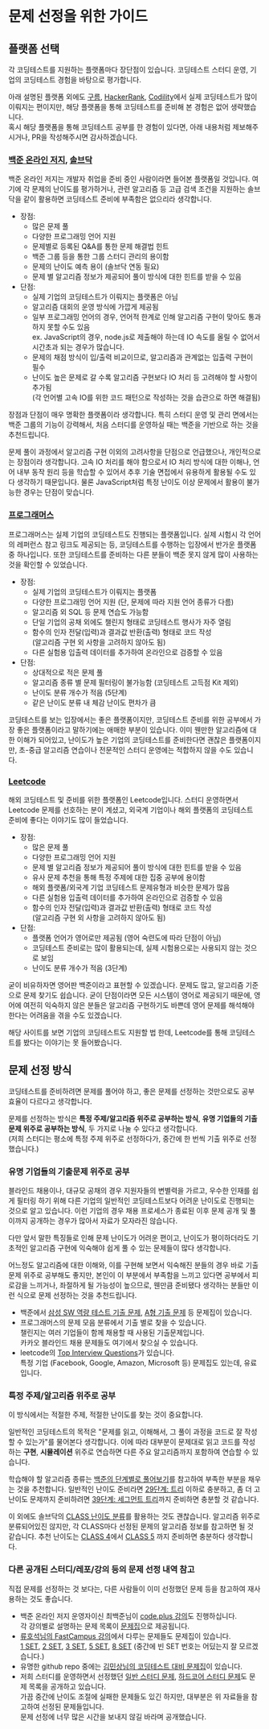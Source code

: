 # 문제 선정을 위한 가이드

## 플랫폼 선택

각 코딩테스트를 지원하는 플랫폼마다 장단점이 있습니다. 코딩테스트 스터디 운영, 기업의 코딩테스트 경험을 바탕으로 평가합니다.

아래 설명된 플랫폼 외에도 [구름](https://level.goorm.io/), [HackerRank](https://www.hackerrank.com/domains/algorithms), [Codility](https://app.codility.com/programmers/trainings/)에서 실제 코딩테스트가 많이 이뤄지는 편이지만, 해당 플랫폼을 통해 코딩테스트를 준비해 본 경험은 없어 생략했습니다.  
혹시 해당 플랫폼을 통해 코딩테스트 공부를 한 경험이 있다면, 아래 내용처럼 제보해주시거나, PR을 작성해주시면 감사하겠습니다.

### [백준 온라인 저지](https://www.acmicpc.net/), [솔브닥](https://solved.ac/)

백준 온라인 저지는 개발자 취업을 준비 중인 사람이라면 들어본 플랫폼일 것입니다. 여기에 각 문제의 난이도를 평가하거나, 관련 알고리즘 등 고급 검색 조건을 지원하는 솔브닥을 같이 활용하면 코딩테스트 준비에 부족함은 없으리라 생각합니다.

* 장점:
  * 많은 문제 풀
  * 다양한 프로그래밍 언어 지원
  * 문제별로 등록된 Q&A를 통한 문제 해결법 힌트
  * 백준 그룹 등을 통한 그룹 스터디 관리의 용이함
  * 문제의 난이도 예측 용이 (솔브닥 연동 필요)
  * 문제 별 알고리즘 정보가 제공되어 풀이 방식에 대한 힌트를 받을 수 있음
* 단점:
  * 실제 기업의 코딩테스트가 이뤄지는 플랫폼은 아님
  * 알고리즘 대회의 운영 방식에 가깝게 제공됨
  * 일부 프로그래밍 언어의 경우, 언어적 한계로 인해 알고리즘 구현이 맞아도 통과하지 못할 수도 있음  
    ex. JavaScript의 경우, node.js로 제출해야 하는데 IO 속도를 올릴 수 없어서 시간초과 되는 경우가 많습니다.
  * 문제의 채점 방식이 입/출력 비교이므로, 알고리즘과 관계없는 입출력 구현이 필수
  * 난이도 높은 문제로 갈 수록 알고리즘 구현보다 IO 처리 등 고려해야 할 사항이 추가됨  
    (각 언어별 고속 IO를 위한 코드 패턴으로 작성하는 것을 습관으로 하면 해결됨)

장점과 단점이 매우 명확한 플랫폼이라 생각합니다. 특히 스터디 운영 및 관리 면에서는 백준 그룹의 기능이 강력해서, 처음 스터디를 운영하실 때는 백준을 기반으로 하는 것을 추천드립니다.

문제 풀이 과정에서 알고리즘 구현 이외의 고려사항을 단점으로 언급했으나, 개인적으로는 장점이라 생각합니다. 고속 IO 처리를 해야 함으로서 IO 처리 방식에 대한 이해나, 언어 내부 동작 원리 등을 학습할 수 있어서 추후 기술 면접에서 유용하게 활용될 수도 있다 생각하기 때문입니다. 물론 JavaScript처럼 특정 난이도 이상 문제에서 활용이 불가능한 경우는 단점이 맞습니다.

### [프로그래머스](https://programmers.co.kr/learn/challenges)

프로그래머스는 실제 기업의 코딩테스트도 진행되는 플랫폼입니다. 실제 시험시 각 언어의 레퍼런스 참고 링크도 제공되는 등, 코딩테스트를 수행하는 입장에서 반가운 플랫폼 중 하나입니다. 또한 코딩테스트를 준비하는 다른 분들이 백준 못지 않게 많이 사용하는 것을 확인할 수 있었습니다.

* 장점:
  * 실제 기업의 코딩테스트가 이뤄지는 플랫폼
  * 다양한 프로그래밍 언어 지원 (단, 문제에 따라 지원 언어 종류가 다름)
  * 알고리즘 외 SQL 등 문제 연습도 가능함
  * 단일 기업의 공채 외에도 챌린지 형태로 코딩테스트 행사가 자주 열림
  * 함수의 인자 전달(입력)과 결과값 반환(출력) 형태로 코드 작성  
    (알고리즘 구현 외 사항을 고려하지 않아도 됨)
  * 다른 실험용 입출력 데이터를 추가하여 온라인으로 검증할 수 있음
* 단점:
  * 상대적으로 적은 문제 풀
  * 알고리즘 종류 별 문제 필터링이 불가능함 (코딩테스트 고득점 Kit 제외)
  * 난이도 분류 개수가 적음 (5단계)
  * 같은 난이도 분류 내 체감 난이도 편차가 큼

코딩테스트를 보는 입장에서는 좋은 플랫폼이지만, 코딩테스트 준비를 위한 공부에서 가장 좋은 플랫폼이라고 말하기에는 애매한 부분이 있습니다. 이미 웬만한 알고리즘에 대한 이해가 되어있고, 난이도가 높은 기업의 코딩테스트를 준비한다면 괜찮은 플랫폼이지만, 초-중급 알고리즘 연습이나 전문적인 스터디 운영에는 적합하지 않을 수도 있습니다.

### [Leetcode](https://leetcode.com/problemset/all/)

해외 코딩테스트 및 준비를 위한 플랫폼인 Leetcode입니다. 스터디 운영하면서 Leetcode 문제를 선호하는 분이 계셨고, 외국계 기업이나 해외 플랫폼의 코딩테스트 준비에 좋다는 이야기도 많이 들었습니다.

* 장점:
  * 많은 문제 풀
  * 다양한 프로그래밍 언어 지원
  * 문제 별 알고리즘 정보가 제공되어 풀이 방식에 대한 힌트를 받을 수 있음
  * 유사 문제 추천을 통해 특정 주제에 대한 집중 공부에 용이함
  * 해외 플랫폼/외국계 기업 코딩테스트 문제유형과 비슷한 문제가 많음
  * 다른 실험용 입출력 데이터를 추가하여 온라인으로 검증할 수 있음
  * 함수의 인자 전달(입력)과 결과값 반환(출력) 형태로 코드 작성  
    (알고리즘 구현 외 사항을 고려하지 않아도 됨)
* 단점:
  * 플랫폼 언어가 영어로만 제공됨 (영어 숙련도에 따라 단점이 아님)
  * 코딩테스트 준비로는 많이 활용되는데, 실제 시험용으로는 사용되지 않는 것으로 보임
  * 난이도 분류 개수가 적음 (3단계)

굳이 비유하자면 영어판 백준이라고 표현할 수 있겠습니다. 문제도 많고, 알고리즘 기준으로 문제 찾기도 쉽습니다. 굳이 단점이라면 모든 시스템이 영어로 제공되기 때문에, 영어에 여전히 익숙하지 않은 분들은 알고리즘 구현하기도 바쁜데 영어 문제를 해석해야 한다는 어려움을 겪을 수도 있겠습니다.

해당 사이트를 보면 기업의 코딩테스트도 지원할 법 한데, Leetcode를 통해 코딩테스트를 봤다는 이야기는 못 들어봤습니다.

## 문제 선정 방식

코딩테스트를 준비하려면 문제를 풀어야 하고, 좋은 문제를 선정하는 것만으로도 공부 효율이 다르다고 생각합니다.

문제를 선정하는 방식은 **특정 주제/알고리즘 위주로 공부하는 방식**, **유명 기업들의 기출문제 위주로 공부하는 방식**, 두 가지로 나눌 수 있다고 생각합니다.  
(저희 스터디는 평소에 특정 주제 위주로 선정하다가, 중간에 한 번씩 기출 위주로 선정했습니다.)

### 유명 기업들의 기출문제 위주로 공부

블라인드 채용이나, 대규모 공채의 경우 지원자들의 변별력을 가르고, 우수한 인재를 쉽게 필터링 하기 위해 다른 기업의 일반적인 코딩테스트보다 어려운 난이도로 진행되는 것으로 알고 있습니다. 이런 기업의 경우 채용 프로세스가 종료된 이후 문제 공개 및 풀이까지 공개하는 경우가 많아서 자료가 모자라진 않습니다.

다만 앞서 말한 특징들로 인해 문제 난이도가 어려운 편이고, 난이도가 평이하더라도 기초적인 알고리즘 구현에 익숙해야 쉽게 풀 수 있는 문제들이 많다 생각합니다.

어느정도 알고리즘에 대한 이해와, 이를 구현해 보면서 익숙해진 분들의 경우 바로 기출문제 위주로 공부해도 좋지만, 본인이 이 부분에서 부족함을 느끼고 있다면 공부에서 피로감을 느끼거나, 좌절하게 될 가능성이 높으므로, 웬만큼 준비됐다 생각하는 분들만 이런 식으로 문제 선정하는 것을 추천드립니다.

* 백준에서 [삼성 SW 역량 테스트 기출 문제](https://www.acmicpc.net/workbook/view/1152), [A형 기출 문제](https://www.acmicpc.net/workbook/view/2771) 등 문제집이 있습니다.
* 프로그래머스의 문제 모음 분류에서 기출 별로 찾을 수 있습니다.  
  챌린지는 여러 기업들이 함께 채용할 때 사용된 기출문제입니다.  
  카카오 블라인드 채용 문제들도 여기에서 찾으실 수 있습니다.
* leetcode의 [Top Interview Questions](https://leetcode.com/problem-list/top-interview-questions/)가 있습니다.  
  특정 기업 (Facebook, Google, Amazon, Microsoft 등) 문제집도 있는데, 유료입니다.

### 특정 주제/알고리즘 위주로 공부

이 방식에서는 적절한 주제, 적절한 난이도를 찾는 것이 중요합니다.

일반적인 코딩테스트의 목적은 "문제를 읽고, 이해해서, 그 풀이 과정을 코드로 잘 작성할 수 있는가"를 물어본다 생각합니다. 이에 따라 대부분이 문제대로 읽고 코드를 작성하는 **구현**, **시뮬레이션** 위주로 연습하면 다른 주요 알고리즘까지 포함하여 연습할 수 있습니다.

학습해야 할 알고리즘 종류는 [백준의 단계별로 풀어보기](https://www.acmicpc.net/step)를 참고하여 부족한 부분을 채우는 것을 추천합니다. 일반적인 난이도 준비라면 [29단계: 트리](https://www.acmicpc.net/step/23) 이하로 충분하고, 좀 더 고난이도 문제까지 준비하려면 [39단계: 세그먼트 트리](https://www.acmicpc.net/step/35)까지 준비하면 충분할 것 같습니다.

이 외에도 솔브닥의 [CLASS 난이도 분류](https://solved.ac/class)를 활용하는 것도 괜찮습니다. 알고리즘 위주로 분류되어있진 않지만, 각 CLASS마다 선정된 문제의 알고리즘 정보를 참고하면 될 것 같습니다. 추천 난이도는 [CLASS 4](https://solved.ac/class/4)에서 [CLASS 5](https://solved.ac/class/5) 까지 준비하면 충분하다 생각합니다.

### 다른 공개된 스터디/레포/강의 등의 문제 선정 내역 참고

직접 문제를 선정하는 것 보다는, 다른 사람들이 이미 선정했던 문제 등을 참고하여 재사용하는 것도 좋습니다.

* 백준 온라인 저지 운영자이신 최백준님이 [code.plus 강의](https://code.plus/)도 진행하십니다.  
  각 강의별로 설명하는 문제 목록이 [문제집](https://www.acmicpc.net/workbook/codeplus)으로 제공됩니다.
* [류호석님의 FastCampus 강의](https://fastcampus.co.kr/dev_online_codingtest)에서 다루는 문제들도 문제집이 있습니다.  
  [1 SET](https://www.acmicpc.net/workbook/view/7942), [2 SET](https://www.acmicpc.net/workbook/view/7976), [3 SET](https://www.acmicpc.net/workbook/view/8637), [5 SET](https://www.acmicpc.net/workbook/view/8638), [8 SET](https://www.acmicpc.net/workbook/view/8684) (중간에 빈 SET 번호는 어딨는지 잘 모르겠습니다.)
* 유명한 github repo 중에는 [김민상님의 코딩테스트 대비 문제집](https://github.com/tony9402/baekjoon)이 있습니다.
* 저희 스터디를 운영하면서 선정했던 [일반 스터디 문제](https://github.com/cobalt-ps/normal-problems), [하드코어 스터디 문제](https://github.com/cobalt-ps/hardcore-problems)도 문제 목록을 공개하고 있습니다.  
  가끔 중간에 난이도 조절에 실패한 문제들도 있긴 하지만, 대부분은 위 자료들을 참고하여 선정된 문제들입니다.  
  문제 선정에 너무 많은 시간을 보내지 않길 바라며 공개했습니다.
